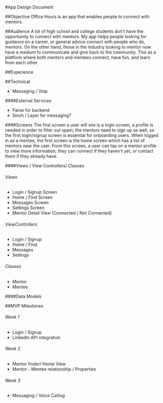 #App Design Document


##Objective
Office Hours is an app that enables people to connect with mentors.

##Audience
A lot of high school and college students don't have the opportunity to connect with mentors. My app helps people looking for guidance on a career, or general advice connect with people who do, mentors. On the other hand, those in the industry looking to mentor now have a medium to communicate and give back to the community. This as a platform where both mentors and mentees connect, have fun, and learn from each other.

##Experience


##Technical
- Messaging / Voip

####External Services
- Parse for backend
- Sinch / Layer for messaging?

####Screens
The first screen a user will see is a login screen, a profile is needed in order to filter out spam; the mentors need to sign up as well, so the first login/signup screen is essential for onboarding users.
When logged in as a mentee, the first screen is the home screen which has a list of mentors near the user. From this screen, a user can tap on a mentor profile to view more information; they can connect if they haven't yet, or contact them if they already have. 


####Views / View Controllers/ Classes
###### Views
- Login / Signup Screen 
- Home / Find Screen
- Messages Screen
- Settings Screen
- Mentor Detail View (Connected / Not Connected)

###### ViewControllers
- Login / Signup
- Home / Find 
- Messages
- Settings

###### Classes
 - Mentor
 - Mentee

####Data Models

##MVP Milestones
###### Week 1
- Login / Signup
- LinkedIn API integration

###### Week 2
- Mentor finder/ Home View
- Mentor - Mentee relationship / Properties

###### Week 3
- Messaging / Voice Calling

